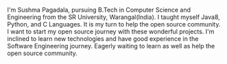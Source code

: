 I'm Sushma Pagadala, pursuing B.Tech in Computer Science and  Engineering from the SR University, Warangal(India). I taught myself Java8, Python, and C Languages.
It is my turn to help the open source community. I want to start my open source journey with these wonderful projects.
I'm inclined to learn new technologies and have good experience in the Software Engineering journey.
Eagerly waiting to learn as well as help the open source community.
